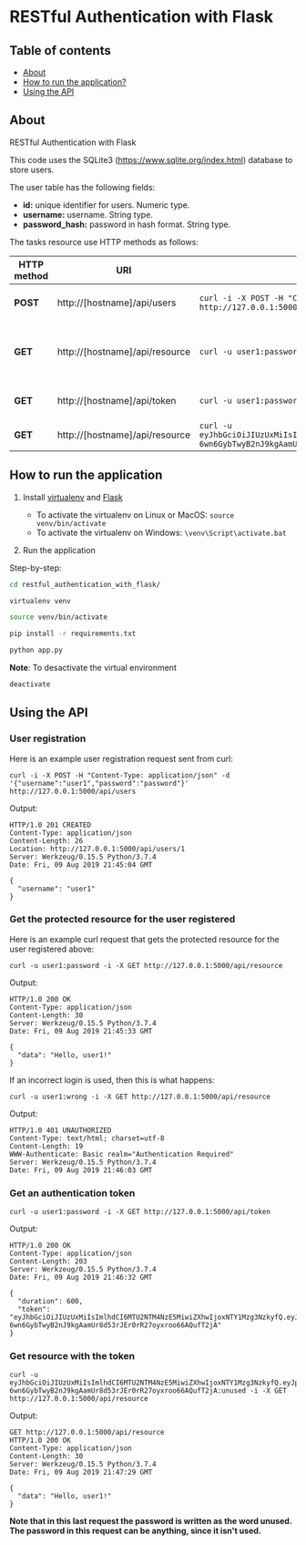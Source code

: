 # RESTful Authentication with Flask


## Table of contents

- [About](#about)
- [How to run the application?](#how-to-run-the-application)
- [Using the API](#using-the-api)

## About

RESTful Authentication with Flask

This code uses the SQLite3 (https://www.sqlite.org/index.html) database to store users.

The user table has the following fields:

- **id:** unique identifier for users. Numeric type.
- **username:** username. String type.
- **password_hash:** password in hash format. String type.

The tasks resource use HTTP methods as follows:

| HTTP method |	URI | Example | Action |
| ----------- | --- | ------- | ------ |
| **POST** | http://[hostname]/api/users | ```curl -i -X POST -H "Content-Type: application/json" -d '{"username":"user1","password":"password"}' http://127.0.0.1:5000/api/users``` | User registration request |
| **GET** | http://[hostname]/api/resource | ```curl -u user1:password -i -X GET http://127.0.0.1:5000/api/resource``` | Get the protected resource for the user registered |
| **GET** | http://[hostname]/api/token | ```curl -u user1:password -i -X GET http://127.0.0.1:5000/api/token``` | Get an authentication token |
| **GET** | http://[hostname]/api/resource | ```curl -u eyJhbGciOiJIUzUxMiIsImlhdCI6MTU2NTM4NzE5MiwiZXhwIjoxNTY1Mzg3NzkyfQ.eyJpZCI6MX0.A6UWMpqmDQcplA1i9GDQCFD9slOyCIlFJC-6wn6GybTwyB2nJ9kgAamUr8d53rJEr0rR27oyxroo66AQufT2jA:unused -i -X GET http://127.0.0.1:5000/api/resource``` | Get resource with the token |


## How to run the application

1. Install [virtualenv](https://virtualenv.pypa.io/en/latest/) and [Flask](https://palletsprojects.com/p/flask/)
	* To activate the virtualenv on Linux or MacOS: ```source venv/bin/activate```
	* To activate the virtualenv on Windows: ```\venv\Script\activate.bat```

2. Run the application

Step-by-step:

```sh
cd restful_authentication_with_flask/

virtualenv venv

source venv/bin/activate

pip install -r requirements.txt

python app.py
```

**Note**: To desactivate the virtual environment

```sh
deactivate
```


## Using the API

### User registration

Here is an example user registration request sent from curl:

```
curl -i -X POST -H "Content-Type: application/json" -d '{"username":"user1","password":"password"}' http://127.0.0.1:5000/api/users
```

Output:

```
HTTP/1.0 201 CREATED
Content-Type: application/json
Content-Length: 26
Location: http://127.0.0.1:5000/api/users/1
Server: Werkzeug/0.15.5 Python/3.7.4
Date: Fri, 09 Aug 2019 21:45:04 GMT

{
  "username": "user1"
}
```

### Get the protected resource for the user registered

Here is an example curl request that gets the protected resource for the user registered above:

```
curl -u user1:password -i -X GET http://127.0.0.1:5000/api/resource
```

Output:

```
HTTP/1.0 200 OK
Content-Type: application/json
Content-Length: 30
Server: Werkzeug/0.15.5 Python/3.7.4
Date: Fri, 09 Aug 2019 21:45:33 GMT

{
  "data": "Hello, user1!"
}
```

If an incorrect login is used, then this is what happens:

```
curl -u user1:wrong -i -X GET http://127.0.0.1:5000/api/resource
```

Output:

```
HTTP/1.0 401 UNAUTHORIZED
Content-Type: text/html; charset=utf-8
Content-Length: 19
WWW-Authenticate: Basic realm="Authentication Required"
Server: Werkzeug/0.15.5 Python/3.7.4
Date: Fri, 09 Aug 2019 21:46:03 GMT
```

### Get an authentication token

```
curl -u user1:password -i -X GET http://127.0.0.1:5000/api/token
```

Output:

```
HTTP/1.0 200 OK
Content-Type: application/json
Content-Length: 203
Server: Werkzeug/0.15.5 Python/3.7.4
Date: Fri, 09 Aug 2019 21:46:32 GMT

{
  "duration": 600, 
  "token": "eyJhbGciOiJIUzUxMiIsImlhdCI6MTU2NTM4NzE5MiwiZXhwIjoxNTY1Mzg3NzkyfQ.eyJpZCI6MX0.A6UWMpqmDQcplA1i9GDQCFD9slOyCIlFJC-6wn6GybTwyB2nJ9kgAamUr8d53rJEr0rR27oyxroo66AQufT2jA"
}
```

### Get resource with the token

```
curl -u eyJhbGciOiJIUzUxMiIsImlhdCI6MTU2NTM4NzE5MiwiZXhwIjoxNTY1Mzg3NzkyfQ.eyJpZCI6MX0.A6UWMpqmDQcplA1i9GDQCFD9slOyCIlFJC-6wn6GybTwyB2nJ9kgAamUr8d53rJEr0rR27oyxroo66AQufT2jA:unused -i -X GET http://127.0.0.1:5000/api/resource
```

Output:

```
GET http://127.0.0.1:5000/api/resource
HTTP/1.0 200 OK
Content-Type: application/json
Content-Length: 30
Server: Werkzeug/0.15.5 Python/3.7.4
Date: Fri, 09 Aug 2019 21:47:29 GMT

{
  "data": "Hello, user1!"
}
```

**Note that in this last request the password is written as the word unused. The password in this request can be anything, since it isn't used.**

